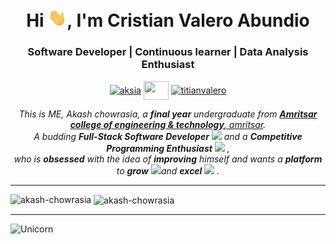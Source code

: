<h1 align="center">Hi <img src="https://raw.githubusercontent.com/ABSphreak/ABSphreak/master/gifs/Hi.gif" width="30px">, I'm Cristian Valero Abundio</h1>
<h3 align="center">Software Developer | Continuous learner | Data Analysis Enthusiast</h3>
<p align="center">
<a href="https://www.linkedin.com/in/cristian-valero-abundio-776646207/" target="blank"><img align="center" src="https://cdn.jsdelivr.net/npm/simple-icons@3.0.1/icons/linkedin.svg" alt="aksia" height="30" width="40" /></a>
<a href = "mailto: pauitopauito03@gmail.com"><img align="center" src="https://simpleicons.org/icons/gmail.svg" height="30" width="40" /></a>
<a href="https://www.twitter.com/titianvalero" target="blank"><img align="center" src="https://cdn.jsdelivr.net/npm/simple-icons@3.0.1/icons/twitter.svg" alt="titianvalero" height="30" width="40" /></a>
<!--
<a href="https://www.hackerrank.com/@chowrasia_akash1" target="blank"><img align="center" src="https://cdn.jsdelivr.net/npm/simple-icons@3.0.1/icons/hackerrank.svg" alt="@chowrasia_akash1" height="30" width="40" /></a>
<a href="https://leetcode.com/Akash_Chowrasia/" target="blank"><img align="center" src="https://cdn.jsdelivr.net/npm/simple-icons@3.0.1/icons/leetcode.svg" alt="akash_chowrasia" height="30" width="40" /></a>
<a href="https://auth.geeksforgeeks.org/user/akash_chowrasia/profile" target="blank"><img align="center" src="https://cdn.jsdelivr.net/npm/simple-icons@3.0.1/icons/geeksforgeeks.svg" alt="akash_chowrasia" height="30" width="40" /></a>
 <a href = "mailto: chowrasia.akash08@gmail.com"><img align="center" src="https://simpleicons.org/icons/gmail.svg" height="30" width="40" /></a>
</p>
</p> -->

<p align="center">
  <em>
    This is ME, Akash chowrasia, a <b>final year</b> undergraduate from <a href="https://www.acetamritsar.ac.in/"> <b>Amritsar college of engineering & technology</b>, amritsar</a>. <br>
    A budding <b>Full-Stack Software Developer</b> <img src="https://github.com/TheDudeThatCode/TheDudeThatCode/blob/master/Assets/Developer.gif" width="30px"> and a <b>Competitive Programming Enthusiast</b>&nbsp;<img src="https://github.com/TheDudeThatCode/TheDudeThatCode/blob/master/Assets/Designer.gif" width="36px">&nbsp,<br>who is <b>obsessed</b>
    with the idea of <b>improving</b> himself and wants a <b>platform</b> to 
    <b>grow</b> <img src="https://github.com/TheDudeThatCode/TheDudeThatCode/blob/master/Assets/Rocket.gif" width="18px">and 
    <b>excel</b> <img src="https://github.com/TheDudeThatCode/TheDudeThatCode/blob/master/Assets/Medal.gif" width="20px">&nbsp.
  </em>
</p>

<hr>

<p align="left">
<p><img align="left" src="https://github-readme-stats.vercel.app/api/top-langs?username=CristianValero&show_icons=true&locale=en&layout=compact" alt="akash-chowrasia" /></p>
<p>&nbsp;<img align="center" src="https://github-readme-stats.vercel.app/api?username=CristianValero&show_icons=true&locale=en" alt="akash-chowrasia" width="410" /></p></p>

<hr>

<p align="left">
<img align="left" width=300px alt="Unicorn" src="https://media.giphy.com/media/3ohs4BSacFKI7A717y/giphy.gif" />
</p>
